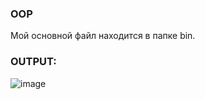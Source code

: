 ### OOP

Мой основной файл находится в папке bin.

### OUTPUT:

![image](https://github.com/user-attachments/assets/afd42f38-e20e-4d83-b000-15ac9c9d173f)
